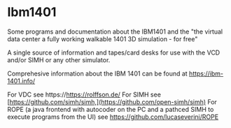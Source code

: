 # Ibm1401
Some programs and documentation about the IBM1401 and the "the virtual data center a fully working walkable 1401 3D simulation - for free"

A single source of information and tapes/card desks for use with the VCD and/or SIMH or any other simulator.

Comprehesive information about the IBM 1401 can be found at https://ibm-1401.info/

For VDC see https://https://rolffson.de/
For SIMH see [https://github.com/simh/simh,](https://github.com/open-simh/simh) 
For ROPE (a java frontend with autocoder on the PC and a pathced SIMH to execute programs from the UI) see https://github.com/lucaseverini/ROPE
